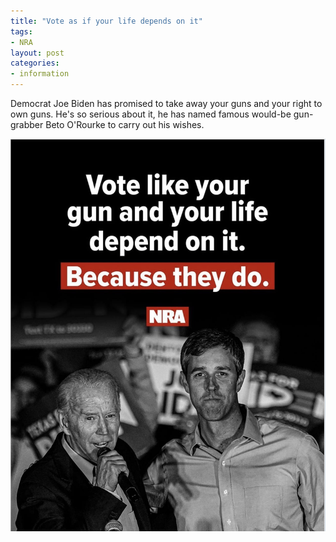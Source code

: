 ```yaml
---
title: "Vote as if your life depends on it"
tags:
- NRA
layout: post
categories:
- information
---
```


Democrat Joe Biden has promised to take away your guns and your right to own guns. He's so serious about it, he has named famous would-be gun-grabber Beto O'Rourke to carry out his wishes.

![Vote as if your life depends on it](/assets/img/20201002-vote-Trump.jpg)
